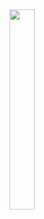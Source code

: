 <img src="https://github.com/zeynepersen/dory-login-page/assets/79331212/2c40b02d-aaba-4927-b669-961537f78a4c" width=30% height=30%>
